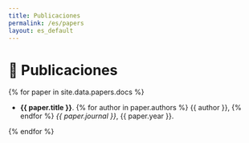```yaml
---
title: Publicaciones
permalink: /es/papers
layout: es_default
---
```


# 📃 Publicaciones

{% for paper in site.data.papers.docs %}

- **{{ paper.title }}**. 
{% for author in paper.authors %} {{ author }}, {% endfor %}
_{{ paper.journal }}_, {{ paper.year }}.

{% endfor %}
